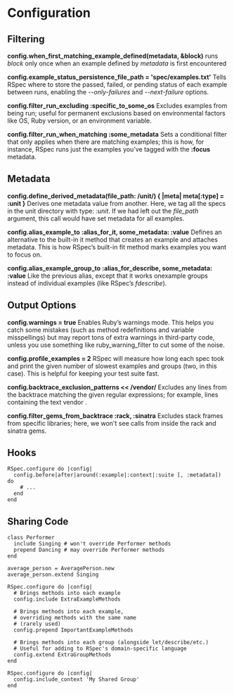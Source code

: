 # Configuration

## Filtering
  **config.when_first_matching_example_defined(metadata, &block)**
    runs _block_ only once when an example defined by _metadata_ is first encountered

  **config.example_status_persistence_file_path = 'spec/examples.txt'**
    Tells RSpec where to store the passed, failed, or pending status of each
    example between runs, enabling the _--only-failures_ and _--next-failure_ options.

  **config.filter_run_excluding :specific_to_some_os**
    Excludes examples from being run; useful for permanent exclusions
    based on environmental factors like OS, Ruby version, or an environment
    variable.

  **config.filter_run_when_matching :some_metadata**
    Sets a conditional filter that only applies when there are matching examples;
    this is how, for instance, RSpec runs just the examples you’ve tagged
    with the **:focus** metadata.

## Metadata

  **config.define_derived_metadata(file_path: /unit/) { |meta| meta[:type] = :unit }**
    Derives one metadata value from another. Here, we tag all the specs in
    the unit directory with type: _:unit_. If we had left out the _file_path_ argument,
    this call would have set metadata for all examples.

  **config.alias_example_to :alias_for_it, some_metadata: :value**
    Defines an alternative to the built-in it method that creates an example
    and attaches metadata. This is how RSpec’s built-in fit method marks
    examples you want to focus on.

  **config.alias_example_group_to :alias_for_describe, some_metadata: :value**
    Like the previous alias, except that it works onexample groups instead
  of individual examples (like RSpec’s _fdescribe_).

## Output Options

  **config.warnings = true**
    Enables Ruby’s warnings mode. This helps you catch some mistakes (such as method redefinitions
    and variable misspellings) but may report tons of extra warnings in third-party code,
    unless you use something like ruby_warning_filter to cut some of the noise.

  **config.profile_examples = 2**
    RSpec will measure how long each spec took and print the given number
    of slowest examples and groups (two, in this case). This is helpful for
    keeping your test suite fast.

  **config.backtrace_exclusion_patterns << /vendor/**
    Excludes any lines from the backtrace matching the given regular
    expressions; for example, lines containing the text vendor .

  **config.filter_gems_from_backtrace :rack, :sinatra**
    Excludes stack frames from specific libraries; here, we won't see calls
    from inside the rack and sinatra gems.

## Hooks

```
RSpec.configure do |config|
  config.before|after|around(:example|:context|:suite [, :metadata]) do
    # ...
  end
end
```

## Sharing Code
```
class Performer
  include Singing # won't override Performer methods
  prepend Dancing # may override Performer methods
end
```

```
average_person = AveragePerson.new
average_person.extend Singing
```

```
RSpec.configure do |config|
  # Brings methods into each example
  config.include ExtraExampleMethods

  # Brings methods into each example,
  # overriding methods with the same name
  # (rarely used)
  config.prepend ImportantExampleMethods

  # Brings methods into each group (alongside let/describe/etc.)
  # Useful for adding to RSpec's domain-specific language
  config.extend ExtraGroupMethods
end
```

```
RSpec.configure do |config|
  config.include_context 'My Shared Group'
end
```
